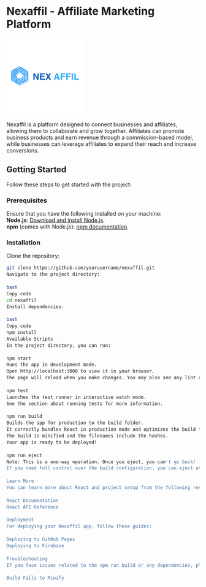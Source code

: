 # Nexaffil - Affiliate Marketing Platform 

<img src="public/4.png" alt="Nexaffil Image" width="200"/>

Nexaffil is a platform designed to connect businesses and affiliates, allowing them to collaborate and grow together. Affiliates can promote business products and earn revenue through a commission-based model, while businesses can leverage affiliates to expand their reach and increase conversions.

## Getting Started

Follow these steps to get started with the project:

### Prerequisites

Ensure that you have the following installed on your machine:  
**Node.js**: [Download and install Node.js](https://nodejs.org/).  
**npm** (comes with Node.js): [npm documentation](https://www.npmjs.com/).

### Installation

Clone the repository:

```bash
git clone https://github.com/yourusername/nexaffil.git
Navigate to the project directory:

bash
Copy code
cd nexaffil
Install dependencies:

bash
Copy code
npm install
Available Scripts
In the project directory, you can run:

npm start
Runs the app in development mode.
Open http://localhost:3000 to view it in your browser.
The page will reload when you make changes. You may also see any lint errors in the console.

npm test
Launches the test runner in interactive watch mode.
See the section about running tests for more information.

npm run build
Builds the app for production to the build folder.
It correctly bundles React in production mode and optimizes the build for the best performance.
The build is minified and the filenames include the hashes.
Your app is ready to be deployed!

npm run eject
Note: This is a one-way operation. Once you eject, you can't go back!
If you need full control over the build configuration, you can eject at any time. This will remove the single build dependency from your project and copy the configuration files (webpack, Babel, ESLint, etc.) into your project for full customization.

Learn More
You can learn more about React and project setup from the following resources:

React Documentation
React API Reference

Deployment
For deploying your Nexaffil app, follow these guides:

Deploying to GitHub Pages
Deploying to Firebase

Troubleshooting
If you face issues related to the npm run build or any dependencies, please refer to the official documentation for troubleshooting:

Build Fails to Minify
